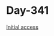 # Day-341

[Initial access](https://bhanugoudm041.notion.site/Initial-access-c2378fd1de91441e951d7f0e9e2db156)
